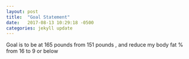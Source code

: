 ```yaml
---
layout: post
title:  "Goal Statement"
date:   2017-08-13 10:29:18 -0500
categories: jekyll update
---
```


Goal is to be at 165 pounds from 151 pounds , and reduce my body fat % from 16 to 9 or below